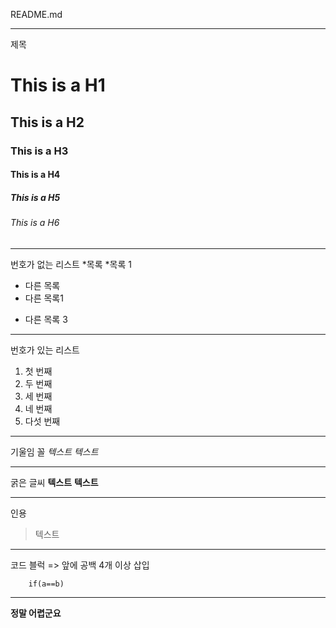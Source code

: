 README.md

---
제목
# This is a H1
## This is a H2
### This is a H3
#### This is a H4
##### This is a H5
###### This is a H6

---
번호가 없는 리스트
*목록
*목록 1 
- 다른 목록
- 다른 목록1
+ 다른 목록 3

---
번호가 있는 리스트
1. 첫 번째
2. 두 번째
3. 세 번째
4. 네 번째
5. 다섯 번째

---
기울임 꼴
*텍스트*
_텍스트_

---
굵은 글씨
**텍스트**
__텍스트__

---
인용
> 텍스트

---
코드 블럭
=> 앞에 공백 4개 이상 삽입
    
        if(a==b)

---
**정말 어렵군요**
